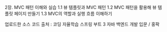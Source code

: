2장. MVC 패턴 이해와 실습
1.1 뷰 템플릿과 MVC 패턴
1.2 MVC 패턴을 활용해 뷰 템플릿 페이지 만들기
1.3 MVC의 역할과 실행 흐름 이해하기

업로드한 소스 코드 출처 : 코딩 자율학습 스프링 부트 3 자바 백엔드 개발 입문 / 홍팍
